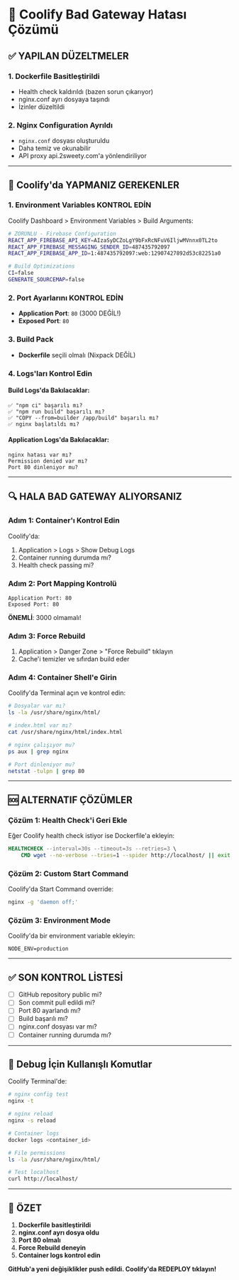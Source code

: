 # 🔧 Coolify Bad Gateway Hatası Çözümü

## ✅ YAPILAN DÜZELTMELER

### 1. Dockerfile Basitleştirildi
- Health check kaldırıldı (bazen sorun çıkarıyor)
- nginx.conf ayrı dosyaya taşındı
- İzinler düzeltildi

### 2. Nginx Configuration Ayrıldı
- `nginx.conf` dosyası oluşturuldu
- Daha temiz ve okunabilir
- API proxy api.2sweety.com'a yönlendiriliyor

---

## 🚀 Coolify'da YAPMANIZ GEREKENLER

### 1. Environment Variables KONTROL EDİN
Coolify Dashboard > Environment Variables > Build Arguments:

```bash
# ZORUNLU - Firebase Configuration
REACT_APP_FIREBASE_API_KEY=AIzaSyDCZoLgY9bFxRcNFuV6IljwMVnnx0TL2to
REACT_APP_FIREBASE_MESSAGING_SENDER_ID=487435792097
REACT_APP_FIREBASE_APP_ID=1:487435792097:web:12907427892d53c82251a0

# Build Optimizations
CI=false
GENERATE_SOURCEMAP=false
```

### 2. Port Ayarlarını KONTROL EDİN
- **Application Port**: `80` (3000 DEĞİL!)
- **Exposed Port**: `80`

### 3. Build Pack
- **Dockerfile** seçili olmalı (Nixpack DEĞİL)

### 4. Logs'ları Kontrol Edin

#### Build Logs'da Bakılacaklar:
```
✅ "npm ci" başarılı mı?
✅ "npm run build" başarılı mı?
✅ "COPY --from=builder /app/build" başarılı mı?
✅ nginx başlatıldı mı?
```

#### Application Logs'da Bakılacaklar:
```
nginx hatası var mı?
Permission denied var mı?
Port 80 dinleniyor mu?
```

---

## 🔍 HALA BAD GATEWAY ALIYORSANIZ

### Adım 1: Container'ı Kontrol Edin
Coolify'da:
1. Application > Logs > Show Debug Logs
2. Container running durumda mı?
3. Health check passing mi?

### Adım 2: Port Mapping Kontrolü
```
Application Port: 80
Exposed Port: 80
```
**ÖNEMLİ**: 3000 olmamalı!

### Adım 3: Force Rebuild
1. Application > Danger Zone > "Force Rebuild" tıklayın
2. Cache'i temizler ve sıfırdan build eder

### Adım 4: Container Shell'e Girin
Coolify'da Terminal açın ve kontrol edin:
```bash
# Dosyalar var mı?
ls -la /usr/share/nginx/html/

# index.html var mı?
cat /usr/share/nginx/html/index.html

# nginx çalışıyor mu?
ps aux | grep nginx

# Port dinleniyor mu?
netstat -tulpn | grep 80
```

---

## 🆘 ALTERNATIF ÇÖZÜMLER

### Çözüm 1: Health Check'i Geri Ekle
Eğer Coolify health check istiyor ise Dockerfile'a ekleyin:
```dockerfile
HEALTHCHECK --interval=30s --timeout=3s --retries=3 \
    CMD wget --no-verbose --tries=1 --spider http://localhost/ || exit 1
```

### Çözüm 2: Custom Start Command
Coolify'da Start Command override:
```bash
nginx -g 'daemon off;'
```

### Çözüm 3: Environment Mode
Coolify'da bir environment variable ekleyin:
```
NODE_ENV=production
```

---

## ✅ SON KONTROL LİSTESİ

- [ ] GitHub repository public mi?
- [ ] Son commit pull edildi mi?
- [ ] Port 80 ayarlandı mı?
- [ ] Build başarılı mı?
- [ ] nginx.conf dosyası var mı?
- [ ] Container running durumda mı?

---

## 📝 Debug İçin Kullanışlı Komutlar

Coolify Terminal'de:
```bash
# nginx config test
nginx -t

# nginx reload
nginx -s reload

# Container logs
docker logs <container_id>

# File permissions
ls -la /usr/share/nginx/html/

# Test localhost
curl http://localhost/
```

---

## 🎯 ÖZET

1. **Dockerfile basitleştirildi**
2. **nginx.conf ayrı dosya oldu**
3. **Port 80 olmalı**
4. **Force Rebuild deneyin**
5. **Container logs kontrol edin**

**GitHub'a yeni değişiklikler push edildi. Coolify'da REDEPLOY tıklayın!**
